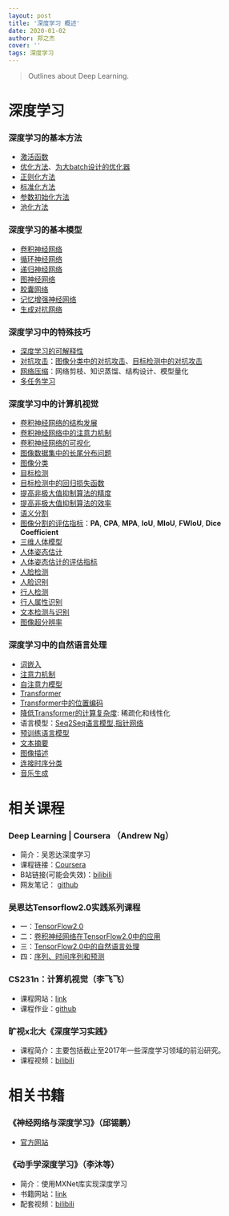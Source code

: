 ```yaml
---
layout: post
title: '深度学习 概述'
date: 2020-01-02
author: 郑之杰
cover: ''
tags: 深度学习
---
```


> Outlines about Deep Learning.

# 深度学习


### 深度学习的基本方法
- [激活函数](https://0809zheng.github.io/2020/03/01/activation.html)
- [优化方法](https://0809zheng.github.io/2020/03/02/optimization.html)、[为大batch设计的优化器](https://0809zheng.github.io/2020/09/28/big-batch-optimizor.html)
- [正则化方法](https://0809zheng.github.io/2020/03/03/regularization.html)
- [标准化方法](https://0809zheng.github.io/2020/03/04/normalization.html)
- [参数初始化方法](https://0809zheng.github.io/2020/03/05/initialization.html)
- [池化方法](https://0809zheng.github.io/2021/07/02/pool.html)

### 深度学习的基本模型
- [卷积神经网络](https://0809zheng.github.io/2020/03/06/CNN.html)
- [循环神经网络](https://0809zheng.github.io/2020/03/07/RNN.html)
- [递归神经网络](https://0809zheng.github.io/2020/03/08/recursive-neural-network.html)
- [图神经网络](https://0809zheng.github.io/2020/03/09/graph-neural-network.html)
- [胶囊网络](https://0809zheng.github.io/2020/04/20/Capsule-Network.html)
- [记忆增强神经网络](https://0809zheng.github.io/2020/04/23/memory-network.html)
- [生成对抗网络](https://0809zheng.github.io/2020/05/18/generative-adversarial-network.html)

### 深度学习中的特殊技巧
- [深度学习的可解释性](https://0809zheng.github.io/2020/04/28/explainable-DL.html)
- [对抗攻击](https://0809zheng.github.io/2020/04/30/adversarial-attack.html)：[图像分类中的对抗攻击](https://0809zheng.github.io/2020/07/26/adversirial_attack_in_classification.html)、[目标检测中的对抗攻击](https://0809zheng.github.io/2020/07/25/adversirial_attack_in_object_detection.html)
- [网络压缩](https://0809zheng.github.io/2020/05/01/network-compression.html)：网络剪枝、知识蒸馏、结构设计、模型量化
- [多任务学习](https://0809zheng.github.io/2021/08/28/MTL.html)

### 深度学习中的计算机视觉
- [卷积神经网络的结构发展](https://0809zheng.github.io/2020/06/03/CNN-architecture.html)
- [卷积神经网络中的注意力机制](https://0809zheng.github.io/2020/11/18/AinCNN.html)
- [卷积神经网络的可视化](https://0809zheng.github.io/2020/12/16/custom.html)
- [图像数据集中的长尾分布问题](https://0809zheng.github.io/2021/05/20/long-tail.html)
- [图像分类](https://0809zheng.github.io/2020/05/06/image-classification.html)
- [目标检测](https://0809zheng.github.io/2020/05/31/object-detection.html)
- [目标检测中的回归损失函数](https://0809zheng.github.io/2021/02/01/iouloss.html)
- [提高非极大值抑制算法的精度](https://0809zheng.github.io/2021/05/12/nms_accuracy.html)
- [提高非极大值抑制算法的效率](https://0809zheng.github.io/2021/05/11/nms_efficiency.html)
- [语义分割](https://0809zheng.github.io/2020/05/07/semantic-segmentation.html)
- [图像分割的评估指标](https://0809zheng.github.io/2021/09/09/segmenteval.html)：**PA**, **CPA**, **MPA**, **IoU**, **MIoU**, **FWIoU**, **Dice Coefficient**
- [三维人体模型](https://0809zheng.github.io/2021/01/07/3dhuman.html)
- [人体姿态估计](https://0809zheng.github.io/2020/05/08/pose-estimation.html)
- [人体姿态估计的评估指标](https://0809zheng.github.io/2020/11/26/eval-pose-estimate.html)
- [人脸检测](https://0809zheng.github.io/2020/05/09/face-detection.html)
- [人脸识别](https://0809zheng.github.io/2020/05/10/face-recognition.html)
- [行人检测](https://0809zheng.github.io/2020/05/11/pedestrian-detection.html)
- [行人属性识别](https://0809zheng.github.io/2020/05/12/pedestrian-attribute-recognition.html)
- [文本检测与识别](https://0809zheng.github.io/2020/05/15/text-detection-recognition.html)
- [图像超分辨率](https://0809zheng.github.io/2020/08/27/SR.html)


### 深度学习中的自然语言处理
- [词嵌入](https://0809zheng.github.io/2020/04/29/word-embedding.html)
- [注意力机制](https://0809zheng.github.io/2020/04/22/attention.html)
- [自注意力模型](https://0809zheng.github.io/2020/04/24/self-attention.html)
- [Transformer](https://0809zheng.github.io/2020/04/25/transformer.html)
- [Transformer中的位置编码](https://0809zheng.github.io/2021///.html)
- [降低Transformer的计算复杂度](https://0809zheng.github.io/2021/07/12/efficienttransformer.html): 稀疏化和线性化
- 语言模型：[Seq2Seq语言模型,指针网络](https://0809zheng.github.io/2020/04/21/sequence-2-sequence.html)
- [预训练语言模型](https://0809zheng.github.io/2020/04/27/elmo-bert-gpt.html)
- [文本摘要](https://0809zheng.github.io/2020/05/13/text-summary.html)
- [图像描述](https://0809zheng.github.io/2020/05/14/image-caption.html)
- [连接时序分类](https://0809zheng.github.io/2020/06/11/ctc.html)
- [音乐生成](https://0809zheng.github.io/2020/10/26/musicgen.html)

# 相关课程

### Deep Learning | Coursera （Andrew Ng）
- 简介：吴恩达深度学习
- 课程链接：[Coursera](https://www.coursera.org/specializations/deep-learning)
- B站链接(可能会失效)：[bilibili](https://www.bilibili.com/video/BV1gb411j7Bs?from=search&seid=9514718306825025518)
- 网友笔记： [github](https://github.com/fengdu78/deeplearning_ai_books)

### 吴恩达Tensorflow2.0实践系列课程
- 一：[TensorFlow2.0](https://www.bilibili.com/video/BV1zE411T7nb?from=search&seid=890015452850895449)
- 二：[卷积神经网络在TensorFlow2.0中的应用](https://www.bilibili.com/video/BV1yE411g7NY?from=search&seid=890015452850895449)
- 三：[TensorFlow2.0中的自然语言处理](https://www.bilibili.com/video/BV19E411g7d1?from=search&seid=890015452850895449)
- 四：[序列、时间序列和预测](https://www.bilibili.com/video/BV1qE411u7z4?from=search&seid=890015452850895449)

### CS231n：计算机视觉（李飞飞）
- 课程网站：[link](http://cs231n.stanford.edu/syllabus.html)
- 课程作业：[github](https://github.com/0809zheng/CS231n-assignment2019)

### 旷视x北大《深度学习实践》
- 课程简介：主要包括截止至2017年一些深度学习领域的前沿研究。
- 课程视频：[bilibili](https://www.bilibili.com/video/BV1E7411t7ay)



# 相关书籍

### 《神经网络与深度学习》（邱锡鹏）
- [官方网站](https://nndl.github.io/)

### 《动手学深度学习》（李沐等）
- 简介：使用MXNet库实现深度学习
- 书籍网站：[link](http://zh.d2l.ai/)
- 配套视频：[bilibili](https://www.bilibili.com/video/BV154411S7Tf)